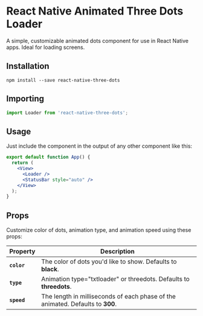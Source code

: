 # React Native Animated Three Dots Loader
A simple, customizable animated dots component for use in React Native apps. Ideal for loading screens.

## Installation
```shell
npm install --save react-native-three-dots
```

## Importing
```js
import Loader from 'react-native-three-dots';
```

## Usage
Just include the component in the output of any other component like this:

```jsx
export default function App() {
  return (
    <View>
      <Loader />
      <StatusBar style="auto" />
    </View>
  );
}
```

<!-- which will get you something like this: -->

## Props
Customize color of dots, animation type, and animation speed using these props:

| Property | Description |
|----------|-------------|
| **`color`** | The color of dots you'd like to show. Defaults to **black**. |
| **`type`** | Animation type="txtloader" or threedots. Defaults to **threedots**. |
| **`speed`** | The length in milliseconds of each phase of the animated. Defaults to **300**. |


<!-- ## More Examples -->